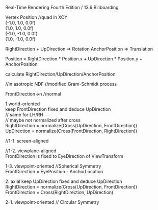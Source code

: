 Real-Time Rendering Fourth Edition / 13.6 Billboarding  

Vertex Position //quad in XOY  
(-1.0, 1.0, 0.0f)  
(1.0, 1.0, 0.0f)  
(-1.0, -1.0, 0.0f)  
(1.0, -1.0, 0.0f)

RightDirection + UpDirection => Rotation
AnchorPosition => Translation

Position = RightDirection * Position.x + UpDirection * Position.y + AnchorPosition

calculate RightDirection/UpDirection/AnchorPosition

//in asotropic NDF
//modified Gram-Schmidt process

FrontDirection->n //normal

1\.world-oriented  
keep FrontDirection fixed and deduce UpDirection  
// same for LH/RH  
// maybe not normalized after cross  
RightDirection = normalize(Cross(UpDirection, FrontDirection))  
UpDirection = normalize(Cross(FrontDirection, RightDirection))

//1-1\. screen-aligned  

//1-2\. viewplane-aligned  
FrontDirection is fixed to EyeDirection of ViewTransform  

1-3\. viewpoint-oriented //Spherical Symmetry  
FrontDirection = EyePosition - AnchorLocation  

2\. axial 
keep UpDirection fixed and deduce UpDirection  
RightDirection = normalize(Cross(UpDirection, FrontDirection))  
FrontDirection = Cross(RightDirection, UpDirection) 

2-1\. viewpoint-oriented // Circular Symmetry
